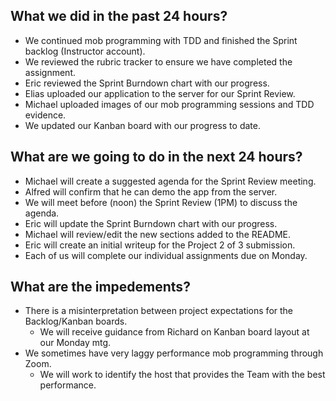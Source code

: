 ## What we did in the past 24 hours?    
- We continued mob programming with TDD and finished the Sprint backlog (Instructor account).   
- We reviewed the rubric tracker to ensure we have completed the assignment.   
- Eric reviewed the Sprint Burndown chart with our progress.  
- Elias uploaded our application to the server for our Sprint Review.  
- Michael uploaded images of our mob programming sessions and TDD evidence.   
- We updated our Kanban board with our progress to date.  

## What are we going to do in the next 24 hours?  
- Michael will create a suggested agenda for the Sprint Review meeting.   
- Alfred will confirm that he can demo the app from the server.  
- We will meet before (noon) the Sprint Review (1PM) to discuss the agenda.   
- Eric will update the Sprint Burndown chart with our progress.  
- Michael will review/edit the new sections added to the README.  
- Eric will create an initial writeup for the Project 2 of 3 submission.  
- Each of us will complete our individual assignments due on Monday.  

## What are the impedements?   
- There is a misinterpretation between project expectations for the Backlog/Kanban boards.  
	- We will receive guidance from Richard on Kanban board layout at our Monday mtg.  
- We sometimes have very laggy performance mob programming through Zoom.   
	- We will work to identify the host that provides the Team with the best performance.   

